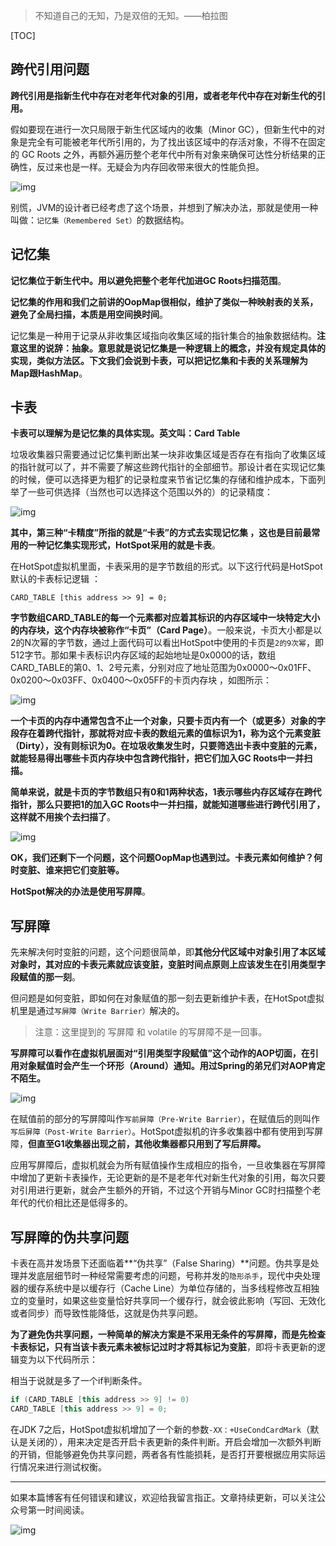 > 不知道自己的无知，乃是双倍的无知。——柏拉图

[TOC]

## 跨代引用问题

**跨代引用是指新生代中存在对老年代对象的引用，或者老年代中存在对新生代的引用。**

假如要现在进行一次只局限于新生代区域内的收集（Minor GC），但新生代中的对象是完全有可能被老年代所引用的，为了找出该区域中的存活对象，不得不在固定的 GC Roots 之外，再额外遍历整个老年代中所有对象来确保可达性分析结果的正确性，反过来也是一样。无疑会为内存回收带来很大的性能负担。

![img](https://mmbiz.qpic.cn/mmbiz_jpg/jC8rtGdWScPeYWz4ibOQDZE50x2UUm1EoL6HmoNx2NNHQ7oneBDNlYBHWSUPAFZeAh4LZXvlUdfY82dN7DsHZpQ/0?wx_fmt=jpeg)

别慌，JVM的设计者已经考虑了这个场景，并想到了解决办法，那就是使用一种叫做：`记忆集（Remembered Set）`的数据结构。

## 记忆集

**记忆集位于新生代中。用以避免把整个老年代加进GC Roots扫描范围**。

**记忆集的作用和我们之前讲的OopMap很相似，维护了类似一种映射表的关系，避免了全局扫描，本质是用空间换时间**。

记忆集是一种用于记录从非收集区域指向收集区域的指针集合的抽象数据结构。**注意这里的说辞：抽象。意思就是说记忆集是一种逻辑上的概念，并没有规定具体的实现，类似方法区。下文我们会说到卡表，可以把记忆集和卡表的关系理解为Map跟HashMap**。

## 卡表

**卡表可以理解为是记忆集的具体实现。英文叫：Card Table**

垃圾收集器只需要通过记忆集判断出某一块非收集区域是否存在有指向了收集区域的指针就可以了，并不需要了解这些跨代指针的全部细节。那设计者在实现记忆集的时候，便可以选择更为粗犷的记录粒度来节省记忆集的存储和维护成本，下面列举了一些可供选择（当然也可以选择这个范围以外的）的记录精度：

![img](https://mmbiz.qpic.cn/mmbiz_png/jC8rtGdWScPeYWz4ibOQDZE50x2UUm1EobEzN6ammIY6mzfRr6fWiam070osjwXAOgvVVb48fNZ05mxdVUasibZLQ/0?wx_fmt=png)

**其中，第三种“卡精度”所指的就是“卡表”的方式去实现记忆集 ，这也是目前最常用的一种记忆集实现形式，HotSpot采用的就是卡表**。

在HotSpot虚拟机里面，卡表采用的是字节数组的形式。以下这行代码是HotSpot默认的卡表标记逻辑 ：

```
CARD_TABLE [this address >> 9] = 0;
```

**字节数组CARD_TABLE的每一个元素都对应着其标识的内存区域中一块特定大小的内存块，这个内存块被称作“卡页”（Card Page）**。一般来说，卡页大小都是以2的N次幂的字节数，通过上面代码可以看出HotSpot中使用的卡页是`2的9次幂`，即512字节。那如果卡表标识内存区域的起始地址是0x0000的话，数组CARD_TABLE的第0、1、2号元素，分别对应了地址范围为0x0000～0x01FF、0x0200～0x03FF、0x0400～0x05FF的卡页内存块 ，如图所示：

![img](https://mmbiz.qpic.cn/mmbiz_png/jC8rtGdWScPeYWz4ibOQDZE50x2UUm1EoQQ9kgkhRO0wibG8MPgiawaAKTxTD6pL29qqhIQ5aIaT4EfhyhaFdcjcg/0?wx_fmt=png)

**一个卡页的内存中通常包含不止一个对象，只要卡页内有一个（或更多）对象的字段存在着跨代指针，那就将对应卡表的数组元素的值标识为1，称为这个元素变脏（Dirty），没有则标识为0。在垃圾收集发生时，只要筛选出卡表中变脏的元素，就能轻易得出哪些卡页内存块中包含跨代指针，把它们加入GC Roots中一并扫描。**



**简单来说，就是卡页的字节数组只有0和1两种状态，1表示哪些内存区域存在跨代指针，那么只要把1的加入GC Roots中一并扫描，就能知道哪些进行跨代引用了，这样就不用挨个去扫描了**。

![img](https://mmbiz.qpic.cn/mmbiz_jpg/jC8rtGdWScPeYWz4ibOQDZE50x2UUm1Eo47iay5u4oZXlA3MXm7Xa9yfK46bXNmsOqlJgVqAssibWzXnlLwkpOxtQ/0?wx_fmt=jpeg)

**OK，我们还剩下一个问题，这个问题OopMap也遇到过。卡表元素如何维护？何时变脏、谁来把它们变脏等。**

**HotSpot解决的办法是使用写屏障**。

## 写屏障

先来解决何时变脏的问题，这个问题很简单，即**其他分代区域中对象引用了本区域对象时，其对应的卡表元素就应该变脏，变脏时间点原则上应该发生在引用类型字段赋值的那一刻**。

但问题是如何变脏，即如何在对象赋值的那一刻去更新维护卡表，在HotSpot虚拟机里是通过`写屏障（Write Barrier）`解决的。

> 注意：这里提到的 写屏障 和 volatile 的写屏障不是一回事。

**写屏障可以看作在虚拟机层面对“引用类型字段赋值”这个动作的AOP切面，在引用对象赋值时会产生一个环形（Around）通知。用过Spring的弟兄们对AOP肯定不陌生。**

![img](https://mmbiz.qpic.cn/mmbiz_jpg/jC8rtGdWScPeYWz4ibOQDZE50x2UUm1EoaiatnrDldCqF0tKpn4pN5WpEkgyibgkQjfbGFw9v6K00pyiaQAzEfjElQ/0?wx_fmt=jpeg)

在赋值前的部分的写屏障叫作`写前屏障（Pre-Write Barrier）`，在赋值后的则叫作`写后屏障（Post-Write Barrier）`。HotSpot虚拟机的许多收集器中都有使用到写屏障，**但直至G1收集器出现之前，其他收集器都只用到了写后屏障。**

应用写屏障后，虚拟机就会为所有赋值操作生成相应的指令，一旦收集器在写屏障中增加了更新卡表操作，无论更新的是不是老年代对新生代对象的引用，每次只要对引用进行更新，就会产生额外的开销，不过这个开销与Minor GC时扫描整个老年代的代价相比还是低得多的。

## 写屏障的伪共享问题

卡表在高并发场景下还面临着**“伪共享”（False Sharing）**问题。伪共享是处理并发底层细节时一种经常需要考虑的问题，号称并发的`隐形杀手`，现代中央处理器的缓存系统中是以缓存行（Cache Line）为单位存储的，当多线程修改互相独立的变量时，如果这些变量恰好共享同一个缓存行，就会彼此影响（写回、无效化或者同步）而导致性能降低，这就是伪共享问题。

**为了避免伪共享问题，一种简单的解决方案是不采用无条件的写屏障，而是先检查卡表标记，只有当该卡表元素未被标记过时才将其标记为变脏**，即将卡表更新的逻辑变为以下代码所示：

相当于说就是多了一个if判断条件。

```c++
if (CARD_TABLE [this address >> 9] != 0)
CARD_TABLE [this address >> 9] = 0;
```

在JDK 7之后，HotSpot虚拟机增加了一个新的参数`-XX：+UseCondCardMark`（默认是关闭的），用来决定是否开启卡表更新的条件判断。开启会增加一次额外判断的开销，但能够避免伪共享问题，两者各有性能损耗，是否打开要根据应用实际运行情况来进行测试权衡。

------

如果本篇博客有任何错误和建议，欢迎给我留言指正。文章持续更新，可以关注公众号第一时间阅读。

![img](https://mmbiz.qpic.cn/mmbiz_jpg/jC8rtGdWScPibyOvOuNiasKa7qicaZgo5DIcDAickDKoU6KZUmLyibpnRc6ibzTxT9WAnkfPhFcq6iamGRo2ITZlPPczA/0?wx_fmt=jpeg)

